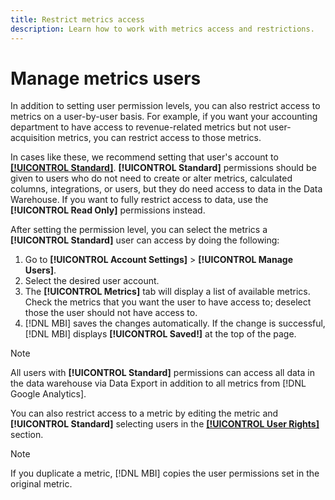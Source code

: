 ```yaml
---
title: Restrict metrics access
description: Learn how to work with metrics access and restrictions. 
---
```

# Manage metrics users

In addition to setting user permission levels, you can also restrict access to metrics on a user-by-user basis. For example, if you want your accounting department to have access to revenue-related metrics but not user-acquisition metrics, you can restrict access to those metrics.

In cases like these, we recommend setting that user's account to **[[!UICONTROL Standard]](../../administrator/user-management/user-management.md)**. **[!UICONTROL Standard]** permissions should be given to users who do not need to create or alter metrics, calculated columns, integrations, or users, but they do need access to data in the Data Warehouse. If you want to fully restrict access to data, use the **[!UICONTROL Read Only]** permissions instead.

After setting the permission level, you can select the metrics a **[!UICONTROL Standard]** user can access by doing the following:

1. Go to **[!UICONTROL Account Settings]** > **[!UICONTROL Manage Users]**.
1. Select the desired user account.
1. The **[!UICONTROL Metrics]** tab will display a list of available metrics. Check the metrics that you want the user to have access to; deselect those the user should not have access to.
1. [!DNL MBI] saves the changes automatically. If the change is successful, [!DNL MBI] displays **[!UICONTROL Saved!]** at the top of the page.

>[!NOTE]
>
>All users with **[!UICONTROL Standard]** permissions can access all data in the data warehouse via Data Export in addition to all metrics from [!DNL Google Analytics].

You can also restrict access to a metric by editing the metric and **[!UICONTROL Standard]** selecting users in the **[[!UICONTROL User Rights]](../../data-user/reports/ess-manage-data-metrics.md)** section.

>[!NOTE]
>
>If you duplicate a metric, [!DNL MBI] copies the user permissions set in the original metric.
